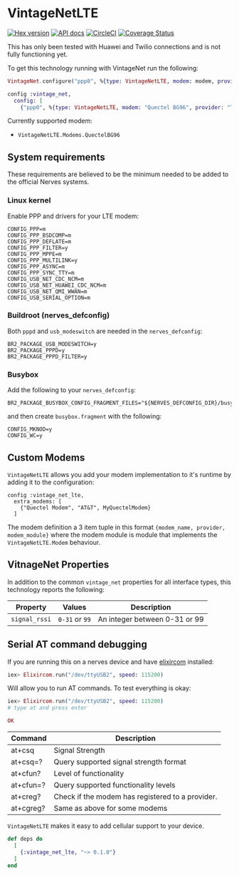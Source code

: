 # VintageNetLTE

[![Hex version](https://img.shields.io/hexpm/v/vintage_net_lte.svg "Hex version")](https://hex.pm/packages/vintage_net_lte)
[![API docs](https://img.shields.io/hexpm/v/vintage_net_lte.svg?label=hexdocs "API docs")](https://hexdocs.pm/vintage_net_lte/VintageNetEthernet.html)
[![CircleCI](https://circleci.com/gh/nerves-networking/vintage_net_lte.svg?style=svg)](https://circleci.com/gh/nerves-networking/vintage_net_lte)
[![Coverage Status](https://coveralls.io/repos/github/nerves-networking/vintage_net_lte/badge.svg?branch=master)](https://coveralls.io/github/nerves-networking/vintage_net_lte?branch=master)

This has only been tested with Huawei and Twilio connections and is not fully
functioning yet.

To get this technology running with VintageNet run the following:

```elixir
VintageNet.configure("ppp0", %{type: VintageNetLTE, modem: modem, provider: provider_info}, persist: false)
```

```elixir
config :vintage_net,
  config: [
    {"ppp0", %{type: VintageNetLTE, modem: "Quectel BG96", provider: "Twilio"}}
```

Currently supported modem:

- `VintageNetLTE.Modems.QuectelBG96`

## System requirements

These requirements are believed to be the minimum needed to be added to the
official Nerves systems.

### Linux kernel

Enable PPP and drivers for your LTE modem:

```text
CONFIG_PPP=m
CONFIG_PPP_BSDCOMP=m
CONFIG_PPP_DEFLATE=m
CONFIG_PPP_FILTER=y
CONFIG_PPP_MPPE=m
CONFIG_PPP_MULTILINK=y
CONFIG_PPP_ASYNC=m
CONFIG_PPP_SYNC_TTY=m
CONFIG_USB_NET_CDC_NCM=m
CONFIG_USB_NET_HUAWEI_CDC_NCM=m
CONFIG_USB_NET_QMI_WWAN=m
CONFIG_USB_SERIAL_OPTION=m
```

### Buildroot (nerves_defconfig)

Both `pppd` and `usb_modeswitch` are needed in the `nerves_defconfig`:

```text
BR2_PACKAGE_USB_MODESWITCH=y
BR2_PACKAGE_PPPD=y
BR2_PACKAGE_PPPD_FILTER=y
```

### Busybox

Add the following to your `nerves_defconfig`:

```text
BR2_PACKAGE_BUSYBOX_CONFIG_FRAGMENT_FILES="${NERVES_DEFCONFIG_DIR}/busybox.fragment"
```

and then create `busybox.fragment` with the following:

```text
CONFIG_MKNOD=y
CONFIG_WC=y
```

## Custom Modems

`VintageNetLTE` allows you add your modem implementation to it's runtime by adding
it to the configuration:

```
config :vintage_net_lte,
  extra_modems: [
    {"Quectel Modem", "AT&T", MyQuectelModem}
  ]
```

The modem definition a 3 item tuple in this format
`{modem_name, provider, modem_module}` where the modem module is module that
implements the `VintageNetLTE.Modem` behaviour.

## VitnageNet Properties

In addition to the common `vintage_net` properties for all interface types, this technology reports the following:

| Property      | Values         | Description                   |
| ------------- | -------------- | ----------------------------- |
| `signal_rssi` | `0-31` or `99` | An integer between 0-31 or 99 |

## Serial AT command debugging

If you are running this on a nerves device and have
[elixircom](https://github.com/mattludwigs/elixircom) installed:

```elixir
iex> Elixircom.run("/dev/ttyUSB2", speed: 115200)
```

Will allow you to run AT commands. To test everything is okay:

```elixir
iex> Elixircom.run("/dev/ttyUSB2", speed: 115200)
# type at and press enter

OK
```

| Command   | Description                                      |
| --------- | ------------------------------------------------ |
| at+csq    | Signal Strength                                  |
| at+csq=?  | Query supported signal strength format           |
| at+cfun?  | Level of functionality                           |
| at+cfun=? | Query supported functionality levels             |
| at+creg?  | Check if the modem has registered to a provider. |
| at+cgreg? | Same as above for some modems                    |

`VintageNetLTE` makes it easy to add cellular support to your device.

```elixir
def deps do
  [
    {:vintage_net_lte, "~> 0.1.0"}
  ]
end
```
